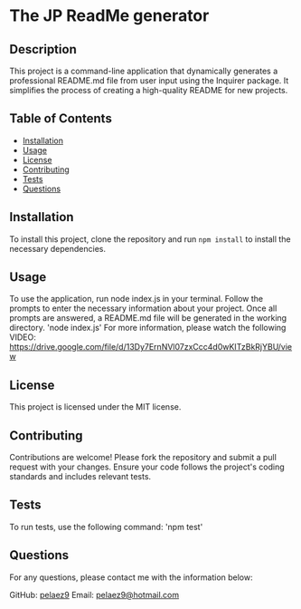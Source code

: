 
# The JP ReadMe generator

## Description
This project is a command-line application that dynamically generates a professional README.md file from user input using the Inquirer package. It simplifies the process of creating a high-quality README for new projects.


## Table of Contents
- [Installation](#installation)
- [Usage](#usage)
- [License](#license)
- [Contributing](#contributing)
- [Tests](#tests)
- [Questions](#questions)

## Installation
To install this project, clone the repository and run `npm install` to install the necessary dependencies.


## Usage
To use the application, run node index.js in your terminal. Follow the prompts to enter the necessary information about your project. Once all prompts are answered, a README.md file will be generated in the working directory.
'node index.js'
For more information, please watch the following VIDEO:
https://drive.google.com/file/d/13Dy7ErnNVl07zxCcc4d0wKITzBkRjYBU/view

## License
This project is licensed under the MIT license.

## Contributing
Contributions are welcome! Please fork the repository and submit a pull request with your changes. Ensure your code follows the project's coding standards and includes relevant tests.

## Tests
To run tests, use the following command:
'npm test'

## Questions
For any questions, please contact me with the information below:

GitHub: [pelaez9](https://github.com/pelaez9)
Email: pelaez9@hotmail.com
  
